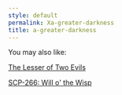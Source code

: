 ```yaml
---
style: default
permalink: Xa-greater-darkness
title: a-greater-darkness
---
```

You may also like:

[The Lesser of Two Evils](http://scp-wiki.net/the-lesser-of-two-evils)

[SCP-266: Will o' the Wisp](http://scp-wiki.net/scp-266)
